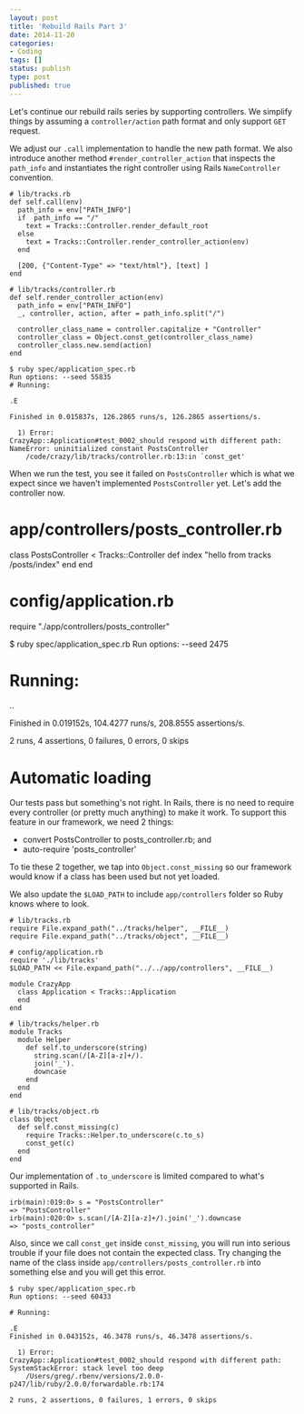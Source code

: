 ```yaml
---
layout: post
title: 'Rebuild Rails Part 3'
date: 2014-11-20
categories:
- Coding
tags: []
status: publish
type: post
published: true
---
```


Let's continue our rebuild rails series by supporting controllers. We simplify things
by assuming a `controller/action` path format and only support `GET` request.

We adjust our `.call` implementation to handle the new path format. We also introduce
another method `#render_controller_action` that inspects the `path_info`
and instantiates the right controller using Rails `NameController` convention.


    # lib/tracks.rb
    def self.call(env)
      path_info = env["PATH_INFO"]
      if  path_info == "/"
        text = Tracks::Controller.render_default_root
      else
        text = Tracks::Controller.render_controller_action(env)
      end

      [200, {"Content-Type" => "text/html"}, [text] ]
    end

    # lib/tracks/controller.rb
    def self.render_controller_action(env)
      path_info = env["PATH_INFO"]
      _, controller, action, after = path_info.split("/")

      controller_class_name = controller.capitalize + "Controller"
      controller_class = Object.const_get(controller_class_name)
      controller_class.new.send(action)
    end

    $ ruby spec/application_spec.rb
    Run options: --seed 55835
    # Running:

    .E

    Finished in 0.015837s, 126.2865 runs/s, 126.2865 assertions/s.

      1) Error:
    CrazyApp::Application#test_0002_should respond with different path:
    NameError: uninitialized constant PostsController
        /code/crazy/lib/tracks/controller.rb:13:in `const_get'

When we run the test, you see it failed on `PostsController` which is what
we expect since we haven't implemented `PostsController` yet. Let's add the
controller now.

  # app/controllers/posts_controller.rb
  class PostsController < Tracks::Controller
    def index
      "hello from tracks /posts/index"
    end
  end

  # config/application.rb
  require "./app/controllers/posts_controller"

  $ ruby spec/application_spec.rb
  Run options: --seed 2475

  # Running:
  ..

  Finished in 0.019152s, 104.4277 runs/s, 208.8555 assertions/s.

  2 runs, 4 assertions, 0 failures, 0 errors, 0 skips

# Automatic loading

Our tests pass but something's not right. In Rails, there is no need to require
every controller (or pretty much anything) to make it work. To support this feature in
our framework, we need 2 things:

* convert PostsController to posts_controller.rb; and
* auto-require 'posts_controller'

To tie these 2 together, we tap into `Object.const_missing` so our framework would
know if a class has been used but not yet loaded.

We also update the `$LOAD_PATH` to include `app/controllers` folder so Ruby knows
where to look.

    # lib/tracks.rb
    require File.expand_path("../tracks/helper", __FILE__)
    require File.expand_path("../tracks/object", __FILE__)

    # config/application.rb
    require './lib/tracks'
    $LOAD_PATH << File.expand_path("../../app/controllers", __FILE__)

    module CrazyApp
      class Application < Tracks::Application
      end
    end

    # lib/tracks/helper.rb
    module Tracks
      module Helper
        def self.to_underscore(string)
          string.scan(/[A-Z][a-z]+/).
          join('_').
          downcase
        end
      end
    end

    # lib/tracks/object.rb
    class Object
      def self.const_missing(c)
        require Tracks::Helper.to_underscore(c.to_s)
        const_get(c)
      end
    end

Our implementation of `.to_underscore` is limited compared to what's supported in Rails.

    irb(main):019:0> s = "PostsController"
    => "PostsController"
    irb(main):020:0> s.scan(/[A-Z][a-z]+/).join('_').downcase
    => "posts_controller"

Also, since we call `const_get` inside `const_missing`, you will run into serious
trouble if your file does not contain the expected class. Try changing the name of the
class inside `app/controllers/posts_controller.rb` into something else and you will get this
error.

    $ ruby spec/application_spec.rb
    Run options: --seed 60433

    # Running:

    .E
    Finished in 0.043152s, 46.3478 runs/s, 46.3478 assertions/s.

      1) Error:
    CrazyApp::Application#test_0002_should respond with different path:
    SystemStackError: stack level too deep
        /Users/greg/.rbenv/versions/2.0.0-p247/lib/ruby/2.0.0/forwardable.rb:174

    2 runs, 2 assertions, 0 failures, 1 errors, 0 skips
